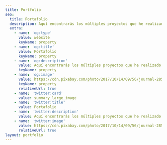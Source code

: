 ```yaml
---
title: Portfolio
seo:
  title: Portafolio
  description: Aquí encontrarás los múltiples proyectos que he realizado.
  extra:
    - name: 'og:type'
      value: website
      keyName: property
    - name: 'og:title'
      value: Portafolio
      keyName: property
    - name: 'og:description'
      value: Aquí encontrarás los múltiples proyectos que he realizado.
      keyName: property
    - name: 'og:image'
      value: https://cdn.pixabay.com/photo/2017/10/14/09/56/journal-2850091_960_720.jpg
      keyName: property
      relativeUrl: true
    - name: 'twitter:card'
      value: summary_large_image
    - name: 'twitter:title'
      value: Portafolio
    - name: 'twitter:description'
      value: Aquí encontrarás los múltiples proyectos que he realizado.
    - name: 'twitter:image'
      value: https://cdn.pixabay.com/photo/2017/10/14/09/56/journal-2850091_960_720.jpg
      relativeUrl: true
layout: portfolio
---
```

